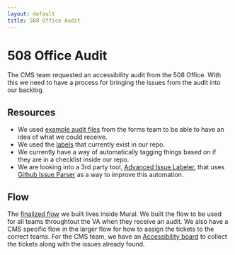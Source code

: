 ```yaml
---
layout: default
title: 508 Office Audit
---
```


# 508 Office Audit
The CMS team requested an accessibility audit from the 508 Office. With this we need to have a process for bringing the issues from the audit into our backlog.

## Resources
- We used [example audit files](https://github.com/department-of-veterans-affairs/VA.gov-team-forms/blob/main/Accessibility/508-audits.md) from the forms team to be able to have an idea of what we could receive.
- We used the [labels](https://github.com/department-of-veterans-affairs/va.gov-cms/issues/labels) that currently exist in our repo.
- We currently have a way of automatically tagging things based on if they are in a checklist inside our repo.
- We are looking into a 3rd party tool, [Advanced Issue Labeler](https://github.com/redhat-plumbers-in-action/advanced-issue-labeler), that uses [Github Issue Parser](https://github.com/stefanbuck/github-issue-parser) as a way to improve this automation.

## Flow
The [finalized flow](https://app.mural.co/t/departmentofveteransaffairs9999/m/departmentofveteransaffairs9999/1720471253526/cc9496d0c2db0fdb4a631d62be166e71a5ecb613?sender=u974c6e508bd6b6d3906a8513) we built lives inside Mural. We built the flow to be used for all teams throughtout the VA when they receive an audit. We also have a CMS specific flow in the larger flow for how to assign the tickets to the correct teams. For the CMS team, we have an [Accessibility board](https://github.com/orgs/department-of-veterans-affairs/projects/1246/views/1) to collect the tickets along with the issues already found.
